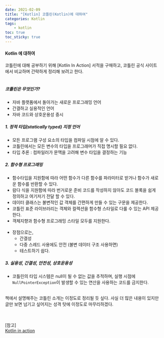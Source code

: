 ```yaml
---
date: 2021-02-09
title: "[Kotlin] 코틀린(Kotlin)에 대하여"
categories: Kotlin
tags:
    - kotlin
toc: true
toc_sticky: true
---
```

#### Kotlin 에 대하여
코틀린에 대해 공부하기 위해 [Kotlin In Action] 서적을 구매하고, 코틀린 공식 사이트에서 비교하며 간략하게 정리해 보려고 한다.  
&nbsp;  

##### 코틀린은 무엇인가?  
- 자바 플랫폼에서 돌아가는 새로운 프로그래밍 언어  
- 간결하고 실용적인 언어  
- 자바 코드와 상호운용성 중시  

##### 1. 정적 타입(statically typed) 지정 언어  
- 모든 프로그램 구성 요소의 타입을 컴파일 시점에 알 수 있다.  
- 코틀린에서는 모든 변수의 타입을 프로그래머가 직접 명시할 필요 없다.  
- 타입 추론 : 컴파일러가 문맥을 고려해 변수 타입을 결정하는 기능  

##### 2. 함수형 프로그래밍  
- 함수타입을 지원함에 따라 어떤 함수가 다른 함수를 파라미터로 받거나 함수가 새로운 함수를 반환할 수 있다.  
- 람다 식을 지원함에 따라 번거로운 준비 코드를 작성하지 않아도 코드 블록을 쉽게 정의하고 여기저기 전달 할 수 있다.  
- 데이터 클래스는 불변적인 값 객체를 간편하게 만들 수 있는 구문을 제공한다.  
- 코틀린 표준 라이브러리는 객체와 컬렉션을 함수형 스타일로 다룰 수 있는 API 제공한다.  
- 객체지향과 함수형 프로그래밍 스타일 모두를 지원한다.  
&nbsp;  
- 장점으로는,
  - 간결성  
  - 다중 스레드 사용에도 안전 (불변 데이터 구조 사용하면)  
  - 테스트하기 쉽다.  

##### 3. 실용성, 간결성, 안전성, 상호운용성  
- 코틀린의 타입 시스템은 null이 될 수 없는 값을 추적하며, 실행 시점에 `NullPointerException`이 발생할 수 있는 연산을 사용하는 코드를 금지한다.  

&nbsp;  
책에서 설명해주는 코틀린 소개는 이정도로 정리될 듯 싶다. 사실 더 많은 내용이 있지만 글만 보면 넘기고 싶어지는 성격 탓에 이정도로 마무리하겠다.  

&nbsp;  
&nbsp;  
[참고]  
[Kotlin in action](http://www.yes24.com/Product/Goods/55148593)  
